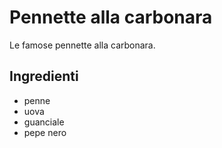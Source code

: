 # Pennette alla carbonara

Le famose pennette alla carbonara.

## Ingredienti

* penne
* uova
* guanciale
* pepe nero
